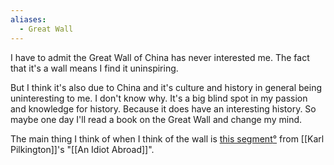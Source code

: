 ```yaml
---
aliases:
  - Great Wall
---
```

I have to admit the Great Wall of China has never interested me. The fact that it's a wall means I find it uninspiring.

But I think it's also due to China and it's culture and history in general being uninteresting to me. I don't know why. It's a big blind spot in my passion and knowledge for history. Because it does have an interesting history. So maybe one day I'll read a book on the Great Wall and change my mind.

The main thing I think of when I think of the wall is [this segment](https://www.youtube.com/watch?v=R3IMJ_oA2H0)[°](https://elt.s3.amazonaws.com/file/karl's-not-impressed-by-the-great-wall-of-china-r3imj_oa2h0.mkv) from [[Karl Pilkington]]'s "[[An Idiot Abroad]]".